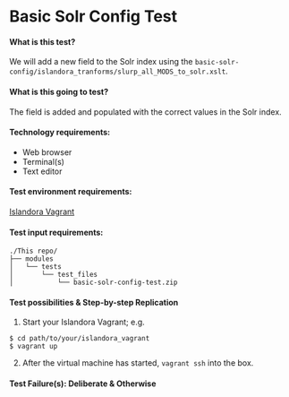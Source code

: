 # Basic Solr Config Test #

#### What is this test? ####
We will add a new field to the Solr index using the `basic-solr-config/islandora_tranforms/slurp_all_MODS_to_solr.xslt`. 

#### What is this going to test? ####
The field is added and populated with the correct values in the Solr index.

#### Technology requirements: ####
* Web browser
* Terminal(s)
* Text editor

#### Test environment requirements: ####
[Islandora Vagrant](https://github.com/Islandora-Labs/islandora_vagrant)

#### Test input requirements: ####
```terminal
./This repo/
├── modules
│   └── tests
│       └── test_files
│           └── basic-solr-config-test.zip
```

#### Test possibilities & Step-by-step Replication ####
1. Start your Islandora Vagrant; e.g.
````terminal
$ cd path/to/your/islandora_vagrant
$ vagrant up
````
2. After the virtual machine has started, `vagrant ssh` into the box.
#### Test Failure(s): Deliberate & Otherwise ####